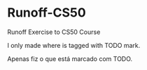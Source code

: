 # Runoff-CS50
Runoff Exercise to CS50 Course

I only made where is tagged with TODO mark.

Apenas fiz o que está marcado com TODO.
